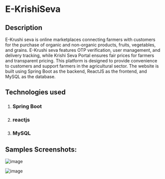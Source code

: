 # E-KrishiSeva
## Description
E-Krushi seva is online marketplaces connecting farmers with customers for the purchase of organic and non-organic products, fruits, vegetables, and grains. E-Krushi seva features OTP verification, user management, and delivery tracking, while Krishi Seva Portal ensures fair prices for farmers and transparent pricing. This platform is designed to provide convenience to customers and support farmers in the agricultural sector. The website is built using Spring Boot as the backend, ReactJS as the frontend, and MySQL as the database.

## Technologies used
1. ### Spring Boot
2. ### reactjs
3. ### MySQL


## Samples Screenshots:
![image](https://github.com/Mangesh-929/E-KrishiSeva/assets/122014047/bd8d5a2b-6b2d-4fea-92a8-7e361db8c239)

![image](https://github.com/Mangesh-929/E-KrishiSeva/assets/122014047/6e49eb23-9d39-4599-8e88-a7db39e239d7)

